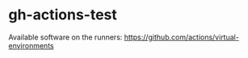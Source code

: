 # gh-actions-test

Available software on the runners: https://github.com/actions/virtual-environments
